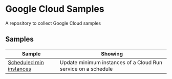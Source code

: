 # Google Cloud Samples

A repository to collect Google Cloud samples

## Samples

| Sample | Showing | 
| --- | --- | 
| [Scheduled min instances](./workflows/min-instances/) | Update minimum instances of a Cloud Run service on a schedule |